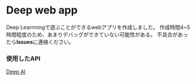 # **Deep web app**
Deep Learnningで遊ぶことができるwebアプリを作成しました。
作成時間4~5時間程度のため、あまりデバッグができていない可能性がある。
不具合があったら**Issues**に連絡ください。

### 使用したAPI
[Deep AI](https://deepai.org/)
